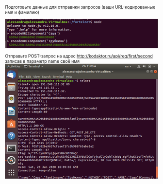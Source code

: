 
Подготовьте данные для отправики запросов (ваши URL-кодированные имя и фамилию)

![](https://github.com/AlexTrubkina/web-portfolio/blob/master/Comp%20Pract/Theme2.2/1.png)

Отправьте POST-запрос на адрес http://kodaktor.ru/api/req/first/second записав в параметр name своё имя
![](https://github.com/AlexTrubkina/web-portfolio/blob/master/Comp%20Pract/Theme2.2/2.png)
